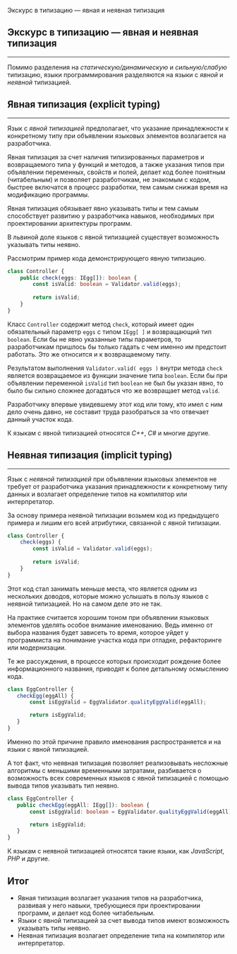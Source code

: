  Экскурс в типизацию — явная и неявная типизация
## Экскурс в типизацию — явная и неявная типизация
________________

Помимо разделения на *статическую/динамическую* и *сильную/слабую* типизацию, языки программирования разделяются на языки с *явной* и *неявной* типизацией. 


## Явная типизация (explicit typing)
________________

Язык с *явной типизацией* предполагает, что указание принадлежности к конкретному типу при объявлении языковых элементов возлагается на разработчика.

Явная типизация за счет наличия типизированных параметров и возвращаемого типа у функций и методов, а также указания типов при объявлении переменных, свойств и полей, делает код более понятным (читабельным) и позволяет разработчикам, не знакомым с кодом, быстрее включатся в процесс разработки, тем самым снижая время на модификацию программы.

Явная типизация обязывает явно указывать типы и тем самым способствует развитию у разработчика навыков, необходимых при проектировании архитектуры программ.

В львиной доле языков с явной типизацией существует возможность указывать типы неявно.

Рассмотрим пример кода демонстрирующего явную типизацию.

~~~~~typescript
class Controller {
    public check(eggs: IEgg[]): boolean {
        const isValid: boolean = Validator.valid(eggs);
        
        return isValid;
    }
}
~~~~~

Класс `Controller` содержит метод `check`, который имеет один обязательный параметр `eggs` c типом `IEgg[ ]` и возвращающий тип `boolean`. Если бы не явно указанные типы параметров, то разработчикам пришлось бы только гадать с чем  именно им предстоит работать. Это же относится и к возвращаемому типу.

Результатом выполнения `Validator.valid( eggs )` внутри метода `check` является возвращаемое из функции значение типа `boolean`. Если бы при объявлении переменной `isValid` тип `boolean` не был бы указан явно, то было бы сильно сложнее догадаться что же возвращает метод `valid`.

Разработчику впервые увидевшему этот код или тому, кто имел с ним дело очень давно, не составит труда разобраться за что отвечает данный участок кода.

К языкам с явной типизацией относятся *С++*, *С#* и многие другие.


## Неявная типизация (implicit typing)
________________

Язык с *неявной типизацией* при объявлении языковых элементов не требует от разработчика указания принадлежности к конкретному типу данных и возлагает определение типов на компилятор или интерпретатор.

За основу примера неявной типизации возьмем код из предыдущего примера и лишим его всей атрибутики, связанной с явной типизации.

~~~~~typescript
class Controller {
    check(eggs) {
        const isValid = Validator.valid(eggs);
        
        return isValid;
    }
}
~~~~~

Этот код стал занимать меньше места, что является одним из нескольких доводов, которые можно услышать в пользу языков с неявной типизацией. Но на самом деле это не так.

На практике считается хорошим тоном при объявлении языковых элементов уделять особое внимание именованию. Ведь именно от выбора названия будет зависеть то время, которое уйдет у программиста на понимание участка кода при отладке, рефакторинге или модернизации.

Те же рассуждения, в процессе которых происходит рождение более информационного названия, приводят к более детальному осмыслению кода.

~~~~~typescript
class EggController {
   checkEgg(eggAll) {
       const isEggValid = EggValidator.qualityEggValid(eggAll);

       return isEggValid;
   }
}
~~~~~

Именно по этой причине правило именования распространяется и на языки с явной типизацией.

А тот факт, что неявная типизация позволяет реализовывать несложные алгоритмы с меньшими временными затратами, разбивается о возможность всех современных языков с явной типизацией с помощью вывода типов указывать тип неявно.

~~~~~typescript
class EggController {
   public checkEgg(eggAll: IEgg[]): boolean {
       const isEggValid: boolean = EggValidator.qualityEggValid(eggAll);

       return isEggValid;
   }
}
~~~~~

К языкам с неявной типизацией относятся такие языки, как *JavaScript*, *PHP* и другие.


## Итог

- Явная типизация возлагает указания типов на разработчика, развивая у него навыки, требующиеся при проектировании программ, и делает код более читабельным.
- Языки с явной типизацией за счет вывода типов имеют возможность указывать типы неявно.
- Неявная типизация возлагает определение типа на компилятор или интерпретатор.
